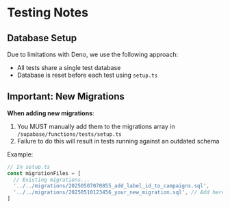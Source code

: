 # Testing Notes

## Database Setup

Due to limitations with Deno, we use the following approach:

- All tests share a single test database
- Database is reset before each test using `setup.ts`

## Important: New Migrations

**When adding new migrations**:
1. You MUST manually add them to the migrations array in `/supabase/functions/tests/setup.ts`
2. Failure to do this will result in tests running against an outdated schema

Example:
```typescript
// In setup.ts
const migrationFiles = [
  // Existing migrations...
  '../../migrations/20250507070855_add_label_id_to_campaigns.sql',
  '../../migrations/20250510123456_your_new_migration.sql', // Add here
]
```
